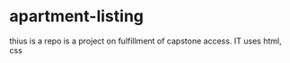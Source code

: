 # apartment-listing
thius is a repo is a project on fulfillment of capstone access. IT uses html, css
